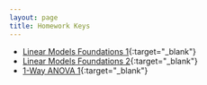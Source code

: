 ```yaml
---
layout: page
title: Homework Keys
---
```


* [Linear Models Foundations 1](LMFoundations_1_noPrint.pdf){:target="_blank"}
* [Linear Models Foundations 2](LMFoundations_2_noPrint.pdf){:target="_blank"}
* [1-Way ANOVA 1](Anova-1way_1_noPrint.pdf){:target="_blank"}

<!--
* [1-Way ANOVA 2](Anova-1way_2_noPrint.pdf){:target="_blank"}
* [1-Way ANOVA 3](Anova-1way_3_noPrint.pdf){:target="_blank"}
* [1-Way ANOVA 4](Anova-1way_4_noPrint.pdf){:target="_blank"}
* [2-Way ANOVA 1](Anova-2way_1_noPrint.pdf){:target="_blank"}
* [2-Way ANOVA 2](Anova-2way_2_noPrint.pdf){:target="_blank"}
* [2-Way ANOVA 3](Anova-2way_3_noPrint.pdf){:target="_blank"}
* [Linear Regression 1](SLRegression_1_noPrint.pdf){:target="_blank"}
* [Linear Regression 2](SLRegression_2_noPrint.pdf){:target="_blank"}
* [Linear Regression 3](SLRegression_3_noPrint.pdf){:target="_blank"}
* [Linear Regression 4](SLRegression_4_noPrint.pdf){:target="_blank"}
* [Linear Regression 5](SLRegression_5_noPrint.pdf){:target="_blank"}
* [IVR 1](IVRegression_1_noPrint.pdf){:target="_blank"}
* [IVR 2](IVRegression_2_noPrint.pdf){:target="_blank"}
* [Logistic Regression 1](LogisticRegression_1_noPrint.pdf){:target="_blank"}
* [Logistic Regression 2](LogisticRegression_2_noPrint.pdf){:target="_blank"}
* [Logistic Regression 3](LogisticRegression_3_noPrint.pdf){:target="_blank"}
* [](_1_noPrint.pdf){:target="_blank"}

-->

